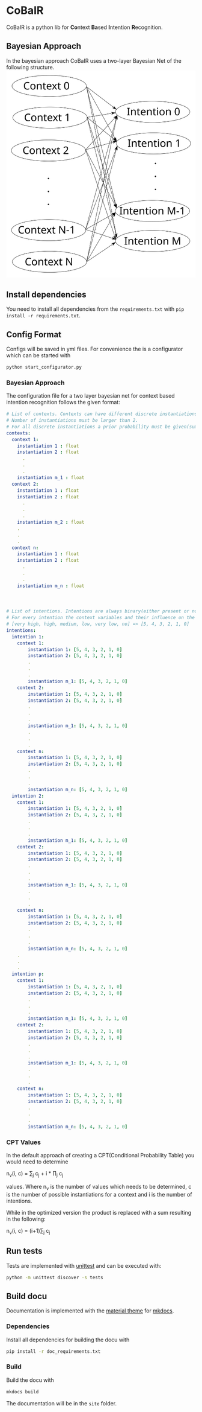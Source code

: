 # CoBaIR

CoBaIR is a python lib for **Co**ntext **Ba**sed **I**ntention **R**ecognition.

## Bayesian Approach
In the bayesian approach CoBaIR uses a two-layer Bayesian Net of the following structure.
![two-layer Bayesian Net](docs/images/2layerbayesian.svg)


## Install dependencies
You need to install all dependencies from the `requirements.txt` with `pip install -r requirements.txt`.



## Config Format
Configs will be saved in yml files. For convenience the is a configurator which can be started with

```bash
python start_configurator.py
```

### Bayesian Approach
The configuration file for a two layer bayesian net for context based intention recognition follows the given format:

```yaml
# List of contexts. Contexts can have different discrete instantiations. 
# Number of instantiations must be larger than 2.
# For all discrete instantiations a prior probability must be given(sum for one context must be 1)
contexts:
  context 1:
    instantiation 1 : float
    instantiation 2 : float
      .
      .
      .
    instantiation m_1 : float
  context 2:
    instantiation 1 : float
    instantiation 2 : float
      .
      .
      .
    instantiation m_2 : float
    .
    .
    .
  context n:
    instantiation 1 : float
    instantiation 2 : float
      .
      .
      .
    instantiation m_n : float



# List of intentions. Intentions are always binary(either present or not)
# For every intention the context variables and their influence on the intention is given
# [very high, high, medium, low, very low, no] => [5, 4, 3, 2, 1, 0]
intentions: 
  intention 1:
    context 1:
        instantiation 1: [5, 4, 3, 2, 1, 0]
        instantiation 2: [5, 4, 3, 2, 1, 0]
        .
        .
        .
        instantiation m_1: [5, 4, 3, 2, 1, 0]
    context 2:
        instantiation 1: [5, 4, 3, 2, 1, 0]
        instantiation 2: [5, 4, 3, 2, 1, 0]
        .
        .
        .
        instantiation m_1: [5, 4, 3, 2, 1, 0]
        .
        .
        .
    context n:
        instantiation 1: [5, 4, 3, 2, 1, 0]
        instantiation 2: [5, 4, 3, 2, 1, 0]
        .
        .
        .
        instantiation m_n: [5, 4, 3, 2, 1, 0]
  intention 2:
    context 1:
        instantiation 1: [5, 4, 3, 2, 1, 0]
        instantiation 2: [5, 4, 3, 2, 1, 0]
        .
        .
        .
        instantiation m_1: [5, 4, 3, 2, 1, 0]
    context 2:
        instantiation 1: [5, 4, 3, 2, 1, 0]
        instantiation 2: [5, 4, 3, 2, 1, 0]
        .
        .
        .
        instantiation m_1: [5, 4, 3, 2, 1, 0]
        .
        .
        .
    context n:
        instantiation 1: [5, 4, 3, 2, 1, 0]
        instantiation 2: [5, 4, 3, 2, 1, 0]
        .
        .
        .
        instantiation m_n: [5, 4, 3, 2, 1, 0]
    .
    .
    .
  intention p:
    context 1:
        instantiation 1: [5, 4, 3, 2, 1, 0]
        instantiation 2: [5, 4, 3, 2, 1, 0]
        .
        .
        .
        instantiation m_1: [5, 4, 3, 2, 1, 0]
    context 2:
        instantiation 1: [5, 4, 3, 2, 1, 0]
        instantiation 2: [5, 4, 3, 2, 1, 0]
        .
        .
        .
        instantiation m_1: [5, 4, 3, 2, 1, 0]
        .
        .
        .
    context n:
        instantiation 1: [5, 4, 3, 2, 1, 0]
        instantiation 2: [5, 4, 3, 2, 1, 0]
        .
        .
        .
        instantiation m_n: [5, 4, 3, 2, 1, 0]

```


### CPT Values
In the default approach of creating a CPT(Conditional Probability Table) you would need to determine

 n<sub>v</sub>(i, c) = &sum;<sub>j</sub> c<sub>j</sub> + i * &prod;<sub>j</sub> c<sub>j</sub>


 values. Where n<sub>v</sub> is the number of values which needs to be determined, c is the number of possible instantiations for a context and i is the number of intentions.

 While in the optimized version the product is replaced with a sum resulting in the following:

 n<sub>v</sub>(i, c) = (i+1)&sum;<sub>j</sub> c<sub>j</sub>


## Run tests
Tests are implemented with [unittest](https://docs.python.org/3/library/unittest.html) and can be executed with:

```bash
python -m unittest discover -s tests
```

## Build docu
Documentation is implemented with the [material theme](https://squidfunk.github.io/mkdocs-material/) for [mkdocs](https://www.mkdocs.org/).

### Dependencies
Install all dependencies for building the docu with 
```bash
pip install -r doc_requirements.txt
```
### Build
Build the docu with 
```bash
mkdocs build
```
The documentation will be in the `site` folder.
